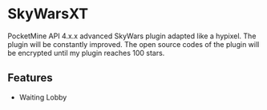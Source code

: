 # SkyWarsXT
PocketMine API 4.x.x advanced SkyWars plugin adapted like a hypixel.
The plugin will be constantly improved. The open source codes of the plugin will be encrypted until my plugin reaches 100 stars.
## Features
- Waiting Lobby
